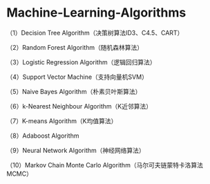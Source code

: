 # Machine-Learning-Algorithms

（1）Decision Tree Algorithm（决策树算法ID3、C4.5、CART）

（2）Random Forest Algorithm（随机森林算法）

（3）Logistic Regression Algorithm（逻辑回归算法）

（4）Support Vector Machine（支持向量机SVM）

（5）Naive Bayes Algorithm（朴素贝叶斯算法）

（6）k-Nearest Neighbour Algorithm（K近邻算法）

（7）K-means Algorithm（K均值算法）

（8）Adaboost Algorithm

（9）Neural Network Algorithm（神经网络算法）

（10）Markov Chain Monte Carlo Algorithm（马尔可夫链蒙特卡洛算法MCMC）
